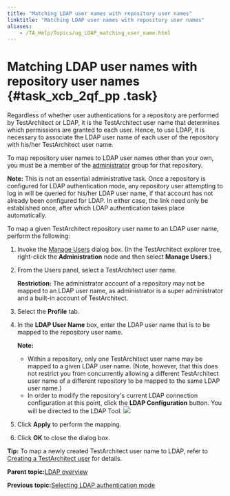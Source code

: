 ```yaml
--- 
title: "Matching LDAP user names with repository user names"
linktitle: "Matching LDAP user names with repository user names"
aliases: 
    - /TA_Help/Topics/ug_LDAP_matching_user_name.html
---
```

# Matching LDAP user names with repository user names {#task_xcb_2qf_pp .task}

Regardless of whether user authentications for a repository are performed by TestArchitect or LDAP, it is the TestArchitect user name that determines which permissions are granted to each user. Hence, to use LDAP, it is necessary to associate the LDAP user name of each user of the repository with his/her TestArchitect user name.

To map repository user names to LDAP user names other than your own, you must be a member of the [administrator](../../TA_Administration/Topics/User_administration.html) group for that repository.

**Note:** This is not an essential administrative task. Once a repository is configured for LDAP authentication mode, any repository user attempting to log in will be queried for his/her LDAP user name, if that account has not already been configured for LDAP. In either case, the link need only be established once, after which LDAP authentication takes place automatically.

To map a given TestArchitect repository user name to an LDAP user name, perform the following:

1.  Invoke the [Manage Users](../../TA_Administration/Topics/adm_users_invoking_Manage_Users.html) dialog box. \(In the TestArchitect explorer tree, right-click the **Administration** node and then select **Manage Users**.\)

2.  From the Users panel, select a TestArchitect user name.

    **Restriction:** The administrator account of a repository may not be mapped to an LDAP user name, as administrator is a super administrator and a built-in account of TestArchitect.

3.  Select the **Profile** tab.

4.  In the **LDAP User Name** box, enter the LDAP user name that is to be mapped to the repository user name.

    **Note:**

    -   Within a repository, only one TestArchitect user name may be mapped to a given LDAP user name. \(Note, however, that this does not restrict you from concurrently allowing a different TestArchitect user name of a different repository to be mapped to the same LDAP user name.\)
    -   In order to modify the repository's current LDAP connection configuration at this point, click the **LDAP Configuration** button. You will be directed to the LDAP Tool.
    ![](../../TA_Administration/Images/editing_profile.png)

5.  Click **Apply** to perform the mapping.

6.  Click **OK** to close the dialog box.


**Tip:** To map a newly created TestArchitect user name to LDAP, refer to [Creating a TestArchitect user](../../TA_Administration/Topics/adm_users_creating.html) for details.

**Parent topic:**[LDAP overview](../../TA_Help/Topics/ug_LDAP_overview.html)

**Previous topic:**[Selecting LDAP authentication mode](../../TA_Help/Topics/ug_LDAP_authentication_modes.html)


